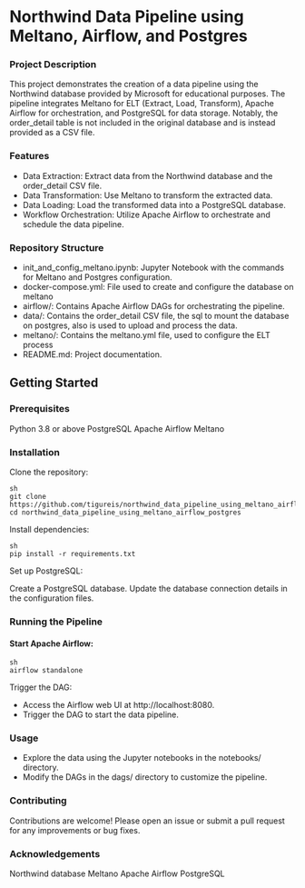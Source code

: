 # Northwind Data Pipeline using Meltano, Airflow, and Postgres

### Project Description
This project demonstrates the creation of a data pipeline using the Northwind database provided by Microsoft for educational purposes. The pipeline integrates Meltano for ELT (Extract, Load, Transform), Apache Airflow for orchestration, and PostgreSQL for data storage. Notably, the order_detail table is not included in the original database and is instead provided as a CSV file.

### Features
* Data Extraction: Extract data from the Northwind database and the order_detail CSV file.
* Data Transformation: Use Meltano to transform the extracted data.
* Data Loading: Load the transformed data into a PostgreSQL database.
* Workflow Orchestration: Utilize Apache Airflow to orchestrate and schedule the data pipeline.

### Repository Structure
* init_and_config_meltano.ipynb: Jupyter Notebook with the commands for Meltano and Postgres configuration.
* docker-compose.yml: File used to create and configure the database on meltano
* airflow/: Contains Apache Airflow DAGs for orchestrating the pipeline.
* data/: Contains the order_detail CSV file, the sql to mount the database on postgres, also is used to upload and process the data.
* meltano/: Contains the meltano.yml file, used to configure the ELT process
* README.md: Project documentation.

## Getting Started

### Prerequisites
Python 3.8 or above
PostgreSQL
Apache Airflow
Meltano

### Installation
Clone the repository:

```
sh
git clone https://github.com/tigureis/northwind_data_pipeline_using_meltano_airflow_postgres.git
cd northwind_data_pipeline_using_meltano_airflow_postgres
```

Install dependencies:

 ```
sh
pip install -r requirements.txt
 ```

Set up PostgreSQL:

Create a PostgreSQL database.
Update the database connection details in the configuration files.

### Running the Pipeline

#### Start Apache Airflow:
 ```
sh
airflow standalone
 ```

Trigger the DAG:

* Access the Airflow web UI at http://localhost:8080.
* Trigger the DAG to start the data pipeline.

### Usage
* Explore the data using the Jupyter notebooks in the notebooks/ directory.
* Modify the DAGs in the dags/ directory to customize the pipeline.

### Contributing
Contributions are welcome! Please open an issue or submit a pull request for any improvements or bug fixes.


### Acknowledgements
Northwind database
Meltano
Apache Airflow
PostgreSQL
